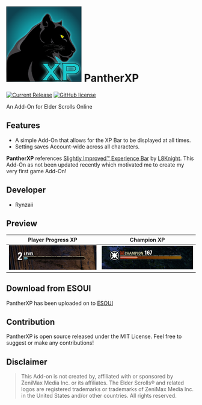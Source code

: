 # <img src="../assets/pantherXP.png" alt="PantherXP Icon" width="200"/> PantherXP 
[![Current Release](https://img.shields.io/github/release/kenzieryann7/PantherXP.svg)](https://github.com/ArtOfShred/LuiExtended/releases) [![GitHub license](https://img.shields.io/github/license/kenzieryann7/PantherXP.svg)](https://github.com/kenzieryann7/PantherXP/blob/master/LICENSE)

An Add-On for Elder Scrolls Online

## Features
- A simple Add-On that allows for the XP Bar to be displayed at all times.
- Setting saves Account-wide across all characters.

**PantherXP** references [Slightly Improved™ Experience Bar](https://www.esoui.com/downloads/info73-SlightlyImprovedExperienceBar.html) by [L8Knight](https://www.esoui.com/forums/member.php?action=getinfo&userid=1084). 
This Add-On as not been updated recently which motivated me to create my very first game Add-On!

## Developer
- Rynzaii

## Preview

Player Progress XP            |  Champion XP
:-------------------------:|:-------------------------:
![Player Progress XP](../assets/normalXP.PNG)  |  ![Champion XP](../assets/championXP.PNG)

## Download from ESOUI
PantherXP has been uploaded on to [ESOUI](https://www.esoui.com/downloads/info3404-PantherXP.html)

## Contribution
PantherXP is open source released under the MIT License.
Feel free to suggest or make any contributions!

## Disclaimer

> This Add-on is not created by, affiliated with or sponsored by ZeniMax Media Inc. or its affiliates. The Elder Scrolls® and related logos are registered trademarks or trademarks of ZeniMax Media Inc. in the United States and/or other countries. All rights reserved.